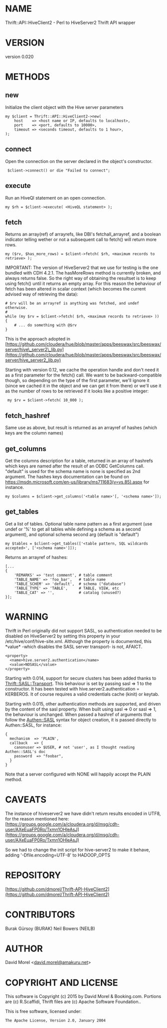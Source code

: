 # NAME

Thrift::API::HiveClient2 - Perl to HiveServer2 Thrift API wrapper

# VERSION

version 0.020

# METHODS

## new

Initialize the client object with the Hive server parameters

    my $client = Thrift::API::HiveClient2->new(
        host    => <host name or IP, defaults to localhost>,
        port    => <port, defaults to 10000>,
        timeout => <seconds timeout, defaults to 1 hour>,
    );

## connect

Open the connection on the server declared in the object's constructor.

     $client->connect() or die "Failed to connect";

## execute

Run an HiveQl statement on an open connection.

    my $rh = $client->execute( <HiveQL statement> );

## fetch

Returns an array(ref) of arrayrefs, like DBI's fetchall\_arrayref, and a boolean
indicator telling wether or not a subsequent call to fetch() will return more
rows.

    my ($rv, $has_more_rows) = $client->fetch( $rh, <maximum records to retrieve> );

IMPORTANT: The version of HiveServer2 that we use for testing is the one
bundled with CDH 4.2.1. The hasMoreRows method is currently broken, and always
returns false. So the right way of obtaining the resultset is to keep using
fetch() until it returns an empty array. For this reason the behaviour of fetch
has been altered in scalar context (which becomes the current advised way of
retrieving the data):

    # $rv will be an arrayref is anything was fetched, and undef otherwise.
    #
    while (my $rv = $client->fetch( $rh, <maximum records to retrieve> )) {
        # ... do something with @$rv
    }

This is the approach adopted in
[https://github.com/cloudera/hue/blob/master/apps/beeswax/src/beeswax/server/hive\_server2\_lib.py](https://github.com/cloudera/hue/blob/master/apps/beeswax/src/beeswax/server/hive_server2_lib.py)

Starting with version 0.12, we cache the operation handle and don't need it as
a first parameter for the fetch() call. We want to be backward-compatible
though, so depending on the type of the first parameter, we'll ignore it (since
we cached it in the object and we can get it from there) or we'll use it as the
number of rows to be retrieved if it looks like a positive integer:

     my $rv = $client->fetch( 10_000 );

## fetch\_hashref

Same use as above, but result is returned as an arrayref of hashes (which keys are
the column names)

## get\_columns

Get the columns description for a table, returned in an array of hashrefs which keys are named after the result of an
ODBC GetColumns call. "default" is used for the schema name is none is specified as 2nd argument. The hashes keys
documentation can be found on https://msdn.microsoft.com/en-us/library/ms711683(v=vs.85).aspx for instance.

    my $columns = $client->get_columns('<table name>'[, '<schema name>']);

## get\_tables

Get a list of tables. Optional table name pattern as a first argument (use undef or '%' to get all tables while
defining a schema as a second argument), and optional schema second arg (default is "default")

    my $tables = $client->get_tables(['<table pattern, SQL wildcards accepted>', ['<schema name>']]);

Returns an arrayref of hashes:

    [...
    {
        'REMARKS' => 'test comment', # table comment
        'TABLE_NAME' => 'foo_bar',   # table name
        'TABLE_SCHEM' => 'default',  # schema ("database")
        'TABLE_TYPE' => 'TABLE',     # TABLE, VIEW, etc
        'TABLE_CAT' => '',           # catalog (unused?)
    }];

# WARNING

Thrift in Perl originally did not support SASL, so authentication needed to be
disabled on HiveServer2 by setting this property in your
/etc/hive/conf/hive-site.xml. Although the property is documented, this \*value\*
\-which disables the SASL server transport- is not, AFAICT.

    <property>
      <name>hive.server2.authentication</name>
      <value>NOSASL</value>
    </property>

Starting with 0.014, support for secure clusters has been added thanks to
[Thrift::SASL::Transport](https://metacpan.org/pod/Thrift::SASL::Transport). This behaviour is set by passing sasl => 1 to the
constructor. It has been tested with hive.server2.authentication = KERBEROS.
It of course requires a valid credentials cache (kinit) or keytab.

Starting with 0.015, other authentication methods are supported, and driven by
the content of the sasl property. When built using sasl => 0 or sasl => 1, the
behaviour is unchanged. When passed a hashref of arguments that follow the
[Authen::SASL](https://metacpan.org/pod/Authen::SASL) syntax for object creation, it is passed directly to
Authen::SASL, for instance:

    {
      mechanism  => 'PLAIN',
      callback   => {
        canonuser => $USER, # not 'user', as I thought reading Authen::SASL's doc
        password  => "foobar",
      }
    }

Note that a server configured with NONE will happily accept the PLAIN method.

# CAVEATS

The instance of hiveserver2 we have didn't return results encoded in UTF8, for
the reason mentioned here:
[https://groups.google.com/a/cloudera.org/d/msg/cdh-user/AXeEuaFP0Ro/Txmn1OHleAsJ](https://groups.google.com/a/cloudera.org/d/msg/cdh-user/AXeEuaFP0Ro/Txmn1OHleAsJ)

So we had to change the init script for hive-server2 to make it behave, adding
'-Dfile.encoding=UTF-8' to HADOOP\_OPTS

# REPOSITORY

[https://github.com/dmorel/Thrift-API-HiveClient2](https://github.com/dmorel/Thrift-API-HiveClient2)

# CONTRIBUTORS

Burak Gürsoy (BURAK)
Neil Bowers (NEILB)

# AUTHOR

David Morel &lt;david.morel@amakuru.net>

# COPYRIGHT AND LICENSE

This software is Copyright (c) 2015 by David Morel & Booking.com. Portions are (c) R.Scaffidi, Thrift files are (c) Apache Software Foundation..

This is free software, licensed under:

    The Apache License, Version 2.0, January 2004
